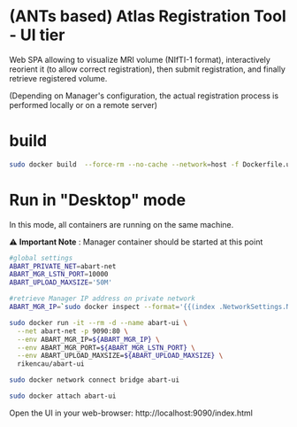 # (ANTs based) Atlas Registration Tool - UI tier

Web SPA allowing to visualize MRI volume (NIfTI-1 format), interactively reorient it (to allow correct registration), then submit registration, and finally retrieve registered volume.

 (Depending on Manager's configuration, the actual registration process is performed locally or on a remote server)


# build 
```sh
sudo docker build  --force-rm --no-cache --network=host -f Dockerfile.ui -t rikencau/abart-ui .
```

# Run in "Desktop" mode 

In this mode, all containers are running on the same machine.

⚠️ **Important Note** : Manager container should be started at this point

```sh
#global settings
ABART_PRIVATE_NET=abart-net
ABART_MGR_LSTN_PORT=10000
ABART_UPLOAD_MAXSIZE='50M'

#retrieve Manager IP address on private network
ABART_MGR_IP=`sudo docker inspect --format='{{(index .NetworkSettings.Networks "'${ABART_PRIVATE_NET}'").IPAddress}}' abart-manager`

sudo docker run -it --rm -d --name abart-ui \
  --net abart-net -p 9090:80 \
  --env ABART_MGR_IP=${ABART_MGR_IP} \
  --env ABART_MGR_PORT=${ABART_MGR_LSTN_PORT} \
  --env ABART_UPLOAD_MAXSIZE=${ABART_UPLOAD_MAXSIZE} \
  rikencau/abart-ui

sudo docker network connect bridge abart-ui

sudo docker attach abart-ui
```


Open the UI in your web-browser: http://localhost:9090/index.html
